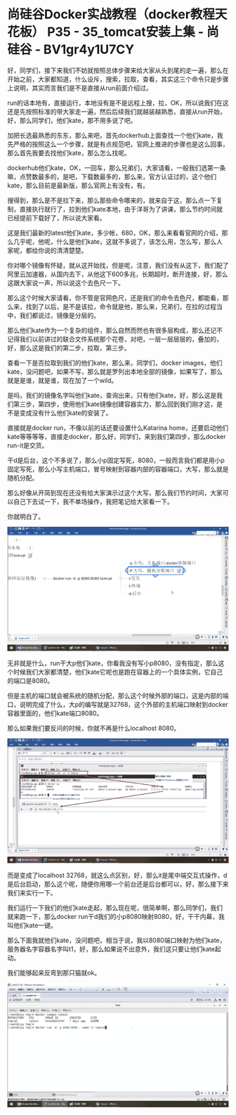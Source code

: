 # 尚硅谷Docker实战教程（docker教程天花板） P35 - 35_tomcat安装上集 - 尚硅谷 - BV1gr4y1U7CY

好，同学们，接下来我们不妨就按照总体步骤来给大家从头到尾的走一遍，那么在开始之前，大家都知道，什么设斥，搜索，拉取，查看，其实这三个命令只是步骤上说明，其实而言我们是不是直接从run前面介绍过。

run的话本地有，直接运行，本地没有是不是远程上搜，拉，OK，所以说我们在这还是先按照标准的带大家走一遍，然后后续我们就越装越熟悉，直接从run开始，好，那么同学们，他们kate，那不用多说了吧。

加把长选最熟悉的东东，那么来吧，首先dockerhub上面查找一个他们kate，我先严格的按照这么一个步骤，就是有点规范吧，官网上推进的步骤也是这么回事，那么首先我要去找他们kate，那么怎么找呢。

dockerhub他们kate，OK，一回车，那么兄弟们，大家请看，一般我们选第一条嘛，点赞数最多的，是吧，下载数最多的，那么来，官方认证过的，这个他们kate，那么目前是最新版，那么官网上有没有，有。

搜得到，那么是不是拉下来，那么那些命令哪来的，就来自于这，那么点一下复制，直接执行就行了，拉到他们kate本地，由于洋哥为了讲课，那么节约时间就已经提前下载好了，所以说大家看。

这是我们最新的latest他们kate，多少帐，680，OK，那么来看看官网的介绍，那么几乎呢，他呢，什么是他们kate，这就不多说了，该怎么用，怎么写，那么人家呢，都给你说的清清楚楚。

你对哪个镜像有怀疑，就从这开始找，但是呢，注意，我们没有从这下，我们配了阿里云加速器，从国内去下，从他这下600多兆，长期超时，断开连接，好，那么这跟大家说一声，所以说这个去色尺一下。

那么这个时候大家请看，你不管是官网色尺，还是我们的命令去色尺，都能看，那么来，找到了以后，是不是该拉，命令就是他，那么来，兄弟们，在拉的过程当中，我们都说过，镜像是分层的。

那么他们kate作为一个复杂的组件，那么自然而然也有很多层构成，那么还记不记得我们以前讲过的联合文件系统那个花卷，对吧，一层一层层层的，叠加的，好，那么这是我们的第二步，拉取，第三步。

查看一下是否拉取到我们的他们kate，那么来，同学们，docker images，他们kate，没问题吧，如果不写，那么就是罗列出本地全部的镜像，如果写了，那么就是是谁，就是谁，现在加了一个wild。

是吗，我们的镜像名字叫他们kate，查询出来，只有他们kate，好，那么这是我们第三步，第四步，使用他们kate镜像创建容器实力，那么回到我们刚才这，是不是变成没有什么他们kate的安装了。

直接就是docker run，不像以前的话还要设置什么Katarina home，还要启动他们kate等等等等，直接走docker，那么好，同学们，来到我们第四步，那么docker run-it是交货。

干d是后台，这个不多说了，那么小p固定写死，8080，一般而言我们都是用小p固定写死，那么小写主机端口，冒号映射到容器内部的容器端口，大写，那么就是随机分配。

那么好像从开简到现在还没有给大家演示过这个大写，那么我们节约时间，大家可以自己下去试一下，我不单场操作，我把笔记给大家看一下。

你就明白了。

![](img/58d3764c0724cf71503c7fcf2f96041b_1.png)

无非就是什么，run干大p他们kate，你看我没有写小p8080，没有指定，那么这个时候我们大家都清楚，他们kate它呢也是跑在容器上的一个具体实例，它自己的端口是8080。

但是主机的端口就会被系统的随机分配，那么这个时候外部的端口，这是内部的端口，说明完成了什么，大p的编写就是32768，这个外部的主机端口映射到docker容器里面的，他们kate端口8080。

那么如果我们要反问的时候，你就不再是什么localhost 8080。

![](img/58d3764c0724cf71503c7fcf2f96041b_3.png)

而是变成了localhost 32768，就这么点区别，好，那么it是尾中端交互式操作，d是后台启动，那么这个呢，随便你用哪一个前台还是后台都可以，好，那么接下来我们来实行一下。

我们运行一下我们的他们kate走起，那么现在呢，很简单啊，那么同学们，我们就来跑一下，那么docker run干d我们的小p8080映射8080，好，干干内幕，我叫他们kate一键。

那么下面我就他们kate，没问题吧，相当于说，我以8080端口映射为他们kate，服务器名字容器名字叫t1，好，那么如果说不出意外，我们这只要让他们kate起动。

我们能够起来反弯到那只猫就ok。

![](img/58d3764c0724cf71503c7fcf2f96041b_5.png)